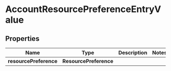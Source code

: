 

# AccountResourcePreferenceEntryValue


## Properties

| Name | Type | Description | Notes |
|------------ | ------------- | ------------- | -------------|
|**resourcePreference** | **ResourcePreference** |  |  |



